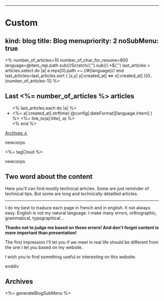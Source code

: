 -----
# Custom 
kind: blog
title: Blog
menupriority: 2
noSubMenu: true
-----
<% 
    number_of_articles=10
    number_of_char_for_resume=800
    language=@item_rep.path.sub(/\/Scratch\//,'').sub(/\/.*$/,'') 
    last_articles = articles.select do |a| 
            a.reps[0].path =~ /\/#{language}\// 
    end
    last_articles=last_articles.sort { |x,y| y[:created_at] <=> x[:created_at] }[0..(number_of_articles-1)]
%>

## Last <%= number_of_articles %> articles

<ul>
<% last_articles.each do |a| %>
    <li>
        <span class="date"><%= a[:created_at].strftime( @config[:dateFormat][language.intern] ) %></span> <%= link_to(a[:title], a) %>
    </li>
<% end %>
</ul>

<a href="#archives">Archives &darr;</a>

newcorps

<div>
<%= tagCloud %>
</div>


newcorps

## Two word about the content


Here you'll can find mostly technical articles.
Some are just reminder of technical tips.
But some are long and technically detailled articles.



---


 I do my best to traduce each page in french and in english.
It not always easy. English is not my natural language.
I make many errors, orthographic, grammatical, typographical&hellip;


<strong> Thanks not to judge me based on these errors! And don't forget content is more important than presentation! </strong>


The first impression I'll let you if we meet in real life should be different from the one I let you based on my website.



I wish you to find something useful or interesting on this website.


enddiv

## Archives

<%= generateBlogSubMenu %>

